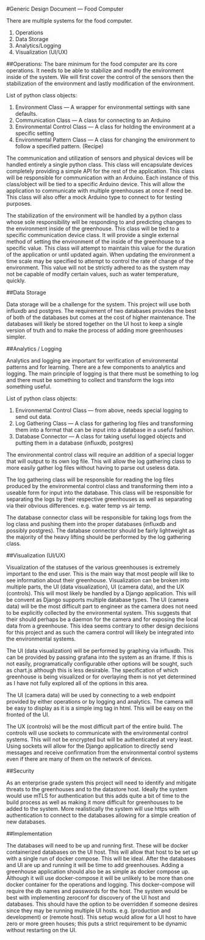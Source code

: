 #Generic Design Document — Food Computer

There are multiple systems for the food computer.

 1. Operations
 2. Data Storage
 3. Analytics/Logging
 4. Visualization (UI/UX)

##Operations:
The bare minimum for the food computer are its core operations. It needs to be able to stabilize and modify the environment inside of the system. We will first cover the control of the sensors then the stabilization of the environment and lastly modification of the environment.

List of python class objects:

1. Environment Class — A wrapper for environmental settings with sane defaults.
2. Communication Class — A class for connecting to an Arduino
3. Environmental Control Class — A class for holding the environment at a specific setting
4. Environmental Pattern Class — A class for changing the environment to follow a specified pattern. (Recipe)

The communication and utilization of sensors and physical devices will be handled entirely a single python class. This class will encapsulate devices completely providing a simple API for the rest of the application. This class will be responsible for communication with an Arduino. Each instance of this class/object will be tied to a specific Arduino device. This will allow the application to communicate with multiple greenhouses at once if need be. This class will also offer a mock Arduino type to connect to for testing purposes. 

The stabilization of the environment will be handled by a python class whose sole responsibility will be responding to and predicting changes to the environment inside of the greenhouse. This class will be tied to a specific communication device class. It will provide a single external method of setting the environment of the inside of the greenhouse to a specific value. This class will attempt to maintain this value for the duration of the application or until updated again. When updating the environment a time scale may be specified to attempt to control the rate of change of the environment. This value will not be strictly adhered to as the system may not be capable of modify certain values, such as water temperature, quickly.


##Data Storage

Data storage will be a challenge for the system. This project will use both influxdb and postgres. The requirement of two databases provides the best of both of the databases but comes at the cost of higher maintenance. The databases will likely be stored together on the UI host to keep a single version of truth and to make the process of adding more greenhouses simpler. 

##Analytics / Logging

Analytics and logging are important for verification of environmental patterns and for learning. There are a few components to analytics and logging. The main principle of logging is that there must be something to log and there must be something to collect and transform the logs into something useful.

List of python class objects:

1. Environmental Control Class — from above, needs special logging to send out data.
2. Log Gathering Class — A class for gathering log files and transforming them into a format that can be input into a database in a useful fashion.
3. Database Connector — A class for taking useful logged objects and putting them in a database (influxdb, postgres)

The environmental control class will require an addition of a special logger that will output to its own log file. This will allow the log gathering class to more easily gather log files without having to parse out useless data. 

The log gathering class will be responsible for reading the log files produced by the environmental control class and transforming them into a useable form for input into the database. This class will be responsible for separating the logs by their respective greenhouses as well as separating via their obvious differences. e.g. water temp vs air temp.

The database connector class will be responsible for taking logs from the log class and pushing them into the proper databases (influxdb and possibly postgres). The database connector should be fairly lightweight as the majority of the heavy lifting should be performed by the log gathering class. 

##Visualization (UI/UX)

Visualization of the statuses of the various greenhouses is extremely important to the end user. This is the main way that most people will like to see information about their greenhouse. Visualization can be broken into multiple parts, the UI (data visualization), UI (camera data), and the UX (controls). This will most likely be handled by a Django application. This will be convent as Django supports multiple database types. The UI (camera data) will be the most difficult part to engineer as the camera does not need to be explicitly collected by the environmental system. This suggests that their should perhaps be a daemon for the camera and for exposing the local data from a greenhouse. This idea seems contrary to other design decisions for this project and as such the camera control will likely be integrated into the environmental systems. 

The UI (data visualization)  will be performed by graphing via influxdb. This can be provided by passing grafana into the system as an iframe. If this is not easily, programatically configurable other options will be sought, such as chart.js although this is less desirable. The specification of which greenhouse is being visualized or for overlaying them is not yet determined as I have not fully explored all of the options in this area. 

The UI (camera data) will be used by connecting to a web endpoint provided by either operations or by logging and analytics. The camera will be easy to display as it is a simple img tag in html. This will be easy on the fronted of the UI. 

The UX (controls) will be the most difficult part of the entire build. The controls will use sockets to communicate with the environmental control systems. This will not be encrypted but will be authenticated at very least. Using sockets will allow for the Django application to directly send messages and receive confirmation from the environmental control systems even if there are many of them on the network of devices. 

##Security

As an enterprise grade system this project will need to identify and mitigate threats to the greenhouses and to the datastore host. Ideally the system would use mTLS for authentication but this adds quite a bit of time to the build process as well as making it more difficult for greenhouses to be added to the system. More realistically the system will use https with authentication to connect to the databases allowing for a simple creation of new databases. 

##Implementation

The databases will need to be up and running first. These will be docker containerized databases on the UI host. This will allow that host to be set up with a single run of docker compose. This will be ideal.  After the databases and UI are up and running it will be time to add greenhouses. Adding a greenhouse application should also be as simple as docker compose up. Although it will use docker-compose it will be unlikely to be more than one docker container for the operations and logging. This docker-compose will require the db names and passwords for the host. The system would be best with implementing zeroconf for discovery of the UI host and databases. This should have the option to be overridden if someone desires since they may be running multiple UI hosts. e.g. (production and development) or (remote host). This setup would allow for a UI host to have zero or more green houses; this puts a strict requirement to be dynamic without restarting on the UI. 







